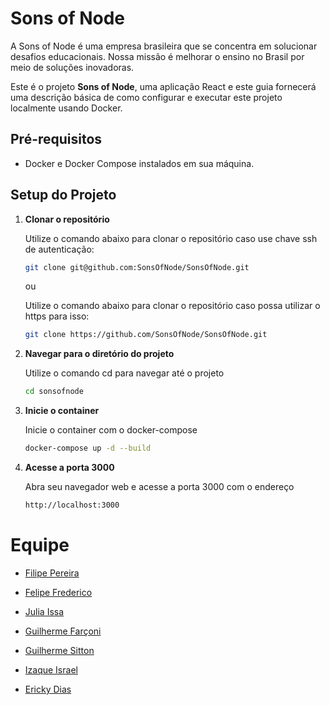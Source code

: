 # Sons of Node

A Sons of Node é uma empresa brasileira que se concentra em solucionar desafios educacionais. Nossa missão é melhorar o ensino no Brasil por meio de soluções inovadoras.

Este é o projeto **Sons of Node**, uma aplicação React e este guia fornecerá uma descrição básica de como configurar e executar este projeto localmente usando Docker.

## Pré-requisitos

- Docker e Docker Compose instalados em sua máquina.

## Setup do Projeto

1. **Clonar o repositório**

   Utilize o comando abaixo para clonar o repositório caso use chave ssh de autenticação:

   ```bash
   git clone git@github.com:SonsOfNode/SonsOfNode.git
   ```

   ou

   Utilize o comando abaixo para clonar o repositório caso possa utilizar o https para isso:

   ```bash
   git clone https://github.com/SonsOfNode/SonsOfNode.git
   ```

2. **Navegar para o diretório do projeto**

   Utilize o comando cd para navegar até o projeto

   ```bash
   cd sonsofnode
   ```

3. **Inicie o container**

   Inicie o container com o docker-compose

   ```bash
   docker-compose up -d --build
   ```

4. **Acesse a porta 3000**

   Abra seu navegador web e acesse a porta 3000 com o endereço

   ```bash
   http://localhost:3000
   ```

# Equipe

- [Filipe Pereira](https://www.linkedin.com/in/filipe-pereira-b79953284/)

- [Felipe Frederico](https://www.linkedin.com/in/felipe-frederico-da-silva-de-freitas-438116137/)

- [Julia Issa]()

- [Guilherme Farçoni](https://www.linkedin.com/in/guifarconi/)

- [Guilherme Sitton](www.linkedin.com/in/guilhermesitton)

- [Izaque Israel](https://www.linkedin.com/in/izaque-israel/)

- [Ericky Dias](https://www.linkedin.com/in/erickydias/)
